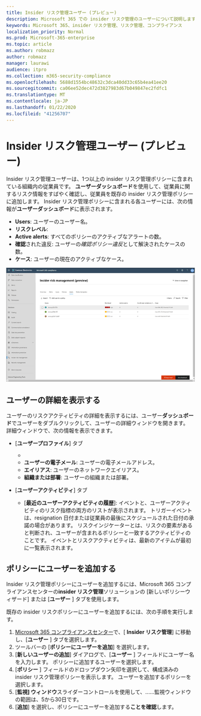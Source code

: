 ```yaml
---
title: Insider リスク管理ユーザー (プレビュー)
description: Microsoft 365 での insider リスク管理のユーザーについて説明します。
keywords: Microsoft 365、insider リスク管理、リスク管理、コンプライアンス
localization_priority: Normal
ms.prod: Microsoft-365-enterprise
ms.topic: article
ms.author: robmazz
author: robmazz
manager: laurawi
audience: itpro
ms.collection: m365-security-compliance
ms.openlocfilehash: 5688d1554bc48632c3dca40dd33c65b4ea41ee20
ms.sourcegitcommit: ca06ee52dec472d3827983d67b049847ec2fdfc1
ms.translationtype: MT
ms.contentlocale: ja-JP
ms.lasthandoff: 01/22/2020
ms.locfileid: "41256707"
---
```

# <a name="insider-risk-management-users-preview"></a>Insider リスク管理ユーザー (プレビュー)

Insider リスク管理ユーザーは、1つ以上の insider リスク管理ポリシーに含まれている組織内の従業員です。 **ユーザーダッシュボード**を使用して、従業員に関するリスク情報をすばやく確認し、従業員を既存の insider リスク管理ポリシーに追加します。 Insider リスク管理ポリシーに含まれる各ユーザーには、次の情報が**ユーザーダッシュボード**に表示されます。

- **Users**: ユーザーのユーザー名。
- **リスクレベル**: 
- **Active alerts**: すべてのポリシーのアクティブなアラートの数。
- **確認**された違反: ユーザーの*確認ポリシー違反*として解決されたケースの数。
- **ケース**: ユーザーの現在のアクティブなケース。

![Insider リスク管理ユーザーダッシュボード](media/insider-risk-users-dashboard.png)

## <a name="view-user-details"></a>ユーザーの詳細を表示する

ユーザーのリスクアクティビティの詳細を表示するには、ユーザー**ダッシュボード**でユーザーをダブルクリックして、ユーザーの詳細ウィンドウを開きます。 詳細ウィンドウで、次の情報を表示できます。

- [**ユーザープロファイル**] タブ
    - [**名前と役職**]: ユーザーの名前と役職を指定します。
    - **ユーザーの電子メール**: ユーザーの電子メールアドレス。
    - **エイリアス**: ユーザーのネットワークエイリアス。
    - **組織または部署**: ユーザーの組織または部署。

- [**ユーザーアクティビティ**] タブ
    - [**最近のユーザーアクティビティの履歴**]: イベントと、ユーザーアクティビティのリスク指標の両方のリストが表示されます。 トリガーイベントは、resignation 日付または従業員の最後にスケジュールされた日付の承諾の場合があります。 リスクインジケーターとは、リスクの要素があると判断され、ユーザーが含まれるポリシーと一致するアクティビティのことです。 イベントとリスクアクティビティは、最新のアイテムが最初に一覧表示されます。

## <a name="add-a-user-to-a-policy"></a>ポリシーにユーザーを追加する

Insider リスク管理ポリシーにユーザーを追加するには、Microsoft 365 コンプライアンスセンターの**insider リスク管理**ソリューションの [新しいポリシーウィザード] または [**ユーザー** ] タブを使用します。

既存の insider リスクポリシーにユーザーを追加するには、次の手順を実行します。

1. [Microsoft 365 コンプライアンスセンター](https://compliance.microsoft.com)で、[ **Insider リスク管理**] に移動し、[**ユーザー** ] タブを選択します。
2. ツールバーの [**ポリシーにユーザーを追加**] を選択します。
3. [**新しいユーザーの追加**] ダイアログで、[**ユーザー** ] フィールドにユーザー名を入力します。 ポリシーに追加するユーザーを選択します。
4. [**ポリシー** ] フィールドのドロップダウン矢印を選択して、構成済みの insider リスク管理ポリシーを表示します。 ユーザーを追加するポリシーを選択します。
5. [**監視] ウィンドウ**スライダーコントロールを使用して、......監視ウィンドウの範囲は、5から30日です。
6. [**追加**] を選択し、ポリシーにユーザーを追加する**ことを確認**します。
